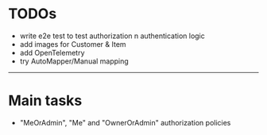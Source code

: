 # TODOs

- write e2e test to test authorization n authentication logic
- add images for Customer & Item
- add OpenTelemetry
- try AutoMapper/Manual mapping

---

# Main tasks

- "MeOrAdmin", "Me" and "OwnerOrAdmin" authorization policies